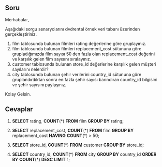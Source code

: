 ## Soru

Merhabalar,

Aşağıdaki sorgu senaryolarını dvdrental örnek veri tabanı üzerinden gerçekleştiriniz.

1. film tablosunda bulunan filmleri rating değerlerine göre gruplayınız.
2. film tablosunda bulunan filmleri replacement_cost sütununa göre grupladığımızda film sayısı 50 den fazla olan replacement_cost değerini ve karşılık gelen film sayısını sıralayınız.
3. customer tablosunda bulunan store_id değerlerine karşılık gelen müşteri sayılarını nelerdir?
4. city tablosunda bulunan şehir verilerini country_id sütununa göre gruplandırdıktan sonra en fazla şehir sayısı barındıran country_id bilgisini ve şehir sayısını paylaşınız.

Kolay Gelsin.


## Cevaplar

1. **SELECT** rating, **COUNT**(*) **FROM** film **GROUP BY** rating;

2. **SELECT** replacement_cost, **COUNT**(*) **FROM** film **GROUP BY** replacement_cost **HAVING** **COUNT**(\*) > 50;

3. **SELECT** store_id, **COUNT**(*) **FROM** customer **GROUP BY** store_id;

4. **SELECT** country_id, **COUNT**(\*) **FROM** city **GROUP BY** country_id **ORDER BY** **COUNT**(*) **DESC** **LIMIT** 1;